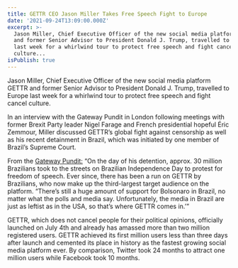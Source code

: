 ```yaml
---
title: GETTR CEO Jason Miller Takes Free Speech Fight to Europe
date: '2021-09-24T13:09:00.000Z'
excerpt: >-
  Jason Miller, Chief Executive Officer of the new social media platform GETTR
  and former Senior Advisor to President Donald J. Trump, travelled to Europe
  last week for a whirlwind tour to protect free speech and fight cancel
  culture...
isPublish: true
---
```


Jason Miller, Chief Executive Officer of the new social media platform GETTR and former Senior Advisor to President Donald J. Trump, travelled to Europe last week for a whirlwind tour to protect free speech and fight cancel culture.

In an interview with the Gateway Pundit in London following meetings with former Brexit Party leader Nigel Farage and French presidential hopeful Éric Zemmour, Miller discussed GETTR’s global fight against censorship as well as his recent detainment in Brazil, which was initiated by one member of Brazil’s Supreme Court.

From the [Gateway Pundit:](https://www.thegatewaypundit.com/2021/09/gettr-goes-global-jason-miller-whirlwind-tour-france-uk/) “On the day of his detention, approx. 30 million Brazilians took to the streets on Brazilian Independence Day to protest for freedom of speech. Ever since, there has been a run on GETTR by Brazilians, who now make up the third-largest target audience on the platform. “There’s still a huge amount of support for Bolsonaro in Brazil, no matter what the polls and media say. Unfortunately, the media in Brazil are just as leftist as in the USA, so that’s where GETTR comes in.’”

GETTR, which does not cancel people for their political opinions, officially launched on July 4th and already has amassed more than two million registered users. GETTR achieved its first million users less than three days after launch and cemented its place in history as the fastest growing social media platform ever. By comparison, Twitter took 24 months to attract one million users while Facebook took 10 months.

